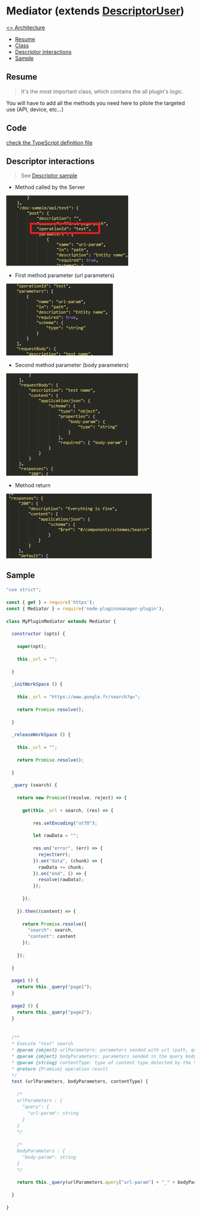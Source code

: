 # Mediator (extends [DescriptorUser](./DescriptorUser.md))

[<= Architecture](./architecture.md)

* [Resume](#resume)
* [Class](#class-extends-descriptoruser)
* [Descriptor interactions](#descriptor-interactions)
* [Sample](#sample)

## Resume

> It's the most important class, which contains the all plugin's logic.

You will have to add all the methods you need here to pilote the targeted use (API, device, etc...)

## Code

[check the TypeScript definition file](../lib/index.d.ts)

## Descriptor interactions

> See [Descriptor sample](./Descriptor.json)

  * Method called by the Server

![Descriptor interaction](./pictures/Mediator_DescriptorInteraction_1.jpg)

  * First method parameter (url parameters)

![Descriptor interaction](./pictures/Mediator_DescriptorInteraction_2.jpg)

  * Second method parameter (body parameters)

![Descriptor interaction](./pictures/Mediator_DescriptorInteraction_3.jpg)

  * Method return

![Descriptor interaction](./pictures/Mediator_DescriptorInteraction_4.jpg)

## Sample

```javascript
"use strict";

const { get } = require('https');
const { Mediator } = require('node-pluginsmanager-plugin');

class MyPluginMediator extends Mediator {

  constructor (opts) {

    super(opt);

    this._url = "";

  }

  _initWorkSpace () {

    this._url = "https://www.google.fr/search?q=";

    return Promise.resolve();

  }

  _releaseWorkSpace () {

    this._url = "";

    return Promise.resolve();

  }

  _query (search) {

    return new Promise((resolve, reject) => {

      get(this._url + search, (res) => {

          res.setEncoding("utf8");

          let rawData = "";

          res.on("error", (err) => {
            reject(err);
          }).on("data", (chunk) => {
            rawData += chunk;
          }).on("end", () => {
            resolve(rawData);
          });

      });

    }).then((content) => {

      return Promise.resolve({
        "search": search,
        "content": content
      });

    });

  }

  page1 () {
    return this._query("page1");
  }

  page2 () {
    return this._query("page2");
  }


  /**
  * Execute "test" search
  * @param {object} urlParameters: parameters sended with url (path, query, cookies, headers)
  * @param {object} bodyParameters: parameters sended in the query body
  * @param {string} contentType: type of content type detected by the Server and setted in the Descriptor (probably "application/json")
  * @return {Promise} operation result
  */
  test (urlParameters, bodyParameters, contentType) {

    /*
    urlParameters : {
      "query": {
        "url-param": string
      }
    }
    */

    /*
    bodyParameters : {
      "body-param": string
    }
    */

    return this._query(urlParameters.query["url-param"] + "_" + bodyParameters.["body-param"]);

  }

}
```
